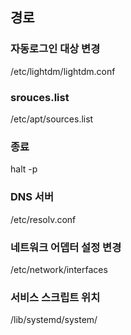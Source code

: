## 경로

### 자동로그인 대상 변경

/etc/lightdm/lightdm.conf



### srouces.list

/etc/apt/sources.list



###  종료 

halt -p



### DNS 서버

/etc/resolv.conf



### 네트워크 어뎁터 설정 변경

/etc/network/interfaces



### **서비스 스크립트 위치**

/lib/systemd/system/